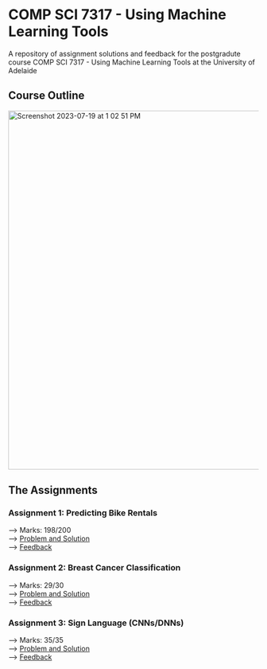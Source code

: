 # COMP SCI 7317 - Using Machine Learning Tools

A repository of assignment solutions and feedback for the postgradute course COMP SCI 7317 - Using Machine Learning Tools at the University of Adelaide

## Course Outline
<img width="721" alt="Screenshot 2023-07-19 at 1 02 51 PM" src="https://github.com/bluebindu/COMP-SCI-7317-Using-Machine-Learning-Tools/assets/5253793/8277e027-3d3d-4b6c-b922-26eb0270d32e">

## The Assignments

### Assignment 1: Predicting Bike Rentals
--> Marks: 198/200\
--> [Problem and Solution](https://github.com/bluebindu/COMP-SCI-7317-Using-Machine-Learning-Tools/blob/main/Assignment%201%20-%20Predicting%20Bike%20Rental%20Data/Assignment-1.ipynb)\
--> [Feedback](https://github.com/bluebindu/COMP-SCI-7317-Using-Machine-Learning-Tools/blob/main/Assignment%201%20-%20Predicting%20Bike%20Rental%20Data/Feedback-Assignment-1.pdf)

### Assignment 2: Breast Cancer Classification
--> Marks: 29/30\
--> [Problem and Solution](https://github.com/bluebindu/COMP-SCI-7317-Using-Machine-Learning-Tools/blob/main/Assignment%202%20-%20Breast%20Cancer%20Classification/Assignment-2.ipynb)\
--> [Feedback](https://github.com/bluebindu/COMP-SCI-7317-Using-Machine-Learning-Tools/blob/main/Assignment%202%20-%20Breast%20Cancer%20Classification/Feedback-Assignment-2.pdf)

### Assignment 3: Sign Language (CNNs/DNNs)
--> Marks: 35/35\
--> [Problem and Solution](https://github.com/bluebindu/COMP-SCI-7317-Using-Machine-Learning-Tools/blob/main/Assignment%203%20-%20Sign%20Language/Assignment3SignLanguage.ipynb)\
--> [Feedback](https://github.com/bluebindu/COMP-SCI-7317-Using-Machine-Learning-Tools/blob/main/Assignment%203%20-%20Sign%20Language/Assignment-3-Feedback.png)
